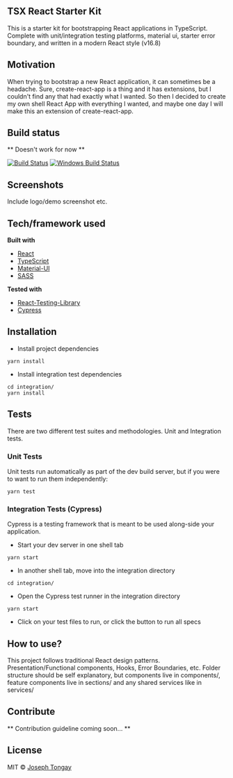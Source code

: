 ## TSX React Starter Kit
This is a starter kit for bootstrapping React applications in TypeScript. Complete with unit/integration testing platforms, material ui, starter error boundary, and written in a modern React style (v16.8)

## Motivation
When trying to bootstrap a new React application, it can sometimes be a headache. Sure, create-react-app is a thing and it has extensions, but I couldn't find any that had exactly what I wanted. So then I decided to create my own shell React App with everything I wanted, and maybe one day I will make this an extension of create-react-app.

## Build status
** Doesn't work for now **

[![Build Status](https://travis-ci.org/akashnimare/foco.svg?branch=master)](https://travis-ci.org/akashnimare/foco)
[![Windows Build Status](https://ci.appveyor.com/api/projects/status/github/akashnimare/foco?branch=master&svg=true)](https://ci.appveyor.com/project/akashnimare/foco/branch/master)
 
## Screenshots
Include logo/demo screenshot etc.

## Tech/framework used

<b>Built with</b>
- [React](https://reactjs.org)
- [TypeScript](https://www.typescriptlang.org/)
- [Material-UI](https://material-ui.com/)
- [SASS](https://sass-lang.com/)

<b>Tested with</b>
- [React-Testing-Library](https://testing-library.com/docs/react-testing-library/intro)
- [Cypress](https://www.cypress.io/)

## Installation
- Install project dependencies
```shell
yarn install
```
- Install integration test dependencies
```shell
cd integration/
yarn install
```

## Tests
There are two different test suites and methodologies. Unit and Integration tests.

### Unit Tests
Unit tests run automatically as part of the dev build server, but if you were to want to run them independently:

```shell
yarn test
```

### Integration Tests (Cypress)
Cypress is a testing framework that is meant to be used along-side your application.

- Start your dev server in one shell tab
```shell
yarn start
```
- In another shell tab, move into the integration directory
```shell
cd integration/
```
- Open the Cypress test runner in the integration directory
```shell
yarn start
```
- Click on your test files to run, or click the button to run all specs

## How to use?
This project follows traditional React design patterns. Presentation/Functional components, Hooks, Error Boundaries, etc. Folder structure should be self explanatory, but components live in components/, feature components live in sections/ and any shared services like in services/

## Contribute

** Contribution guideline coming soon... **


## License
MIT © [Joseph Tongay](http://josephtongay.me)
